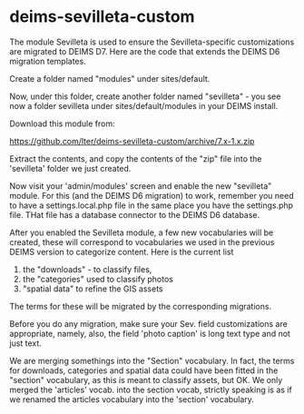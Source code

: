 
deims-sevilleta-custom
======================

The module Sevilleta is used to ensure the Sevilleta-specific customizations are
migrated to DEIMS D7.  Here are the code that extends the DEIMS D6 migration templates.

Create a folder named "modules" under sites/default.

Now, under this folder, create another folder named "sevilleta" - you see now a 
folder sevilleta under sites/default/modules in your DEIMS install.

Download this module from: 

https://github.com/lter/deims-sevilleta-custom/archive/7.x-1.x.zip

Extract the contents, and copy the contents of the "zip" file into the 'sevilleta' folder 
we just created.

Now visit your 'admin/modules' screen and enable the new "sevilleta" module. For this
(and the DEIMS D6 migration) to work, remember you need to have a  settings.local.php 
file in the same place you have the settings.php file. THat file has a database connector to the DEIMS D6 database.

After you enabled the Sevilleta module, a few new vocabularies will be created, these will correspond to vocabularies we used in the previous DEIMS version to categorize content. Here is the current list
1) the "downloads" - to classify files, 
2) the "categories" used to classify photos
3) "spatial data" to refine the GIS assets

The terms for these will be migrated by the corresponding migrations.

Before you do any migration, make sure your Sev. field customizations are appropriate,
namely, also, the field 'photo caption' is long text type and not just text. 

We are merging somethings into the "Section" vocabulary.  In fact, the terms for downloads, categories and spatial data could have been fitted in the "section" vocabulary, as this is meant to classify assets, but OK. We only merged the 'articles' vocab. into the section vocab, strictly speaking is as if we renamed the articles vocabulary into the 'section' vocabulary.

